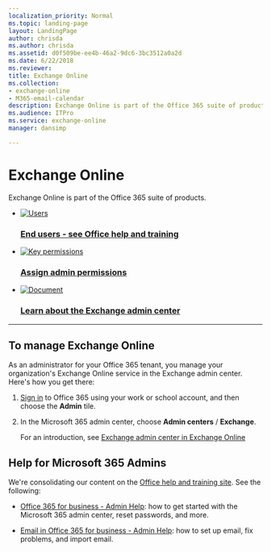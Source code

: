 ```yaml
---
localization_priority: Normal
ms.topic: landing-page
layout: LandingPage
author: chrisda
ms.author: chrisda
ms.assetid: d0f509be-ee4b-46a2-9dc6-3bc3512a0a2d
ms.date: 6/22/2018
ms.reviewer: 
title: Exchange Online
ms.collection: 
- exchange-online
- M365-email-calendar
description: Exchange Online is part of the Office 365 suite of products.
ms.audience: ITPro
ms.service: exchange-online
manager: dansimp

---
```


# Exchange Online

Exchange Online is part of the Office 365 suite of products.

<ul class="panelContent cardsFTitle">
    <li>
        <a href="https://go.microsoft.com/fwlink/p/?LinkId=827695">
        <div class="cardSize">
            <div class="cardPadding">
                <div class="card">
                    <div class="cardImageOuter">
                        <div class="cardImage">
                            <img src="https://docs.microsoft.com/office/media/icons/users-people.svg" alt="Users" />
                        </div>
                    </div>
                    <div class="cardText">
                        <h3>End users - see Office help and training</h3>
                    </div>
                </div>
            </div>
        </div>
        </a>
    </li>
    <li>
        <a href="https://go.microsoft.com/fwlink/p/?LinkID=255444">
        <div class="cardSize">
            <div class="cardPadding">
                <div class="card">
                    <div class="cardImageOuter">
                        <div class="cardImage">
                            <img src="https://docs.microsoft.com/office/media/icons/key-permissions.svg" alt="Key permissions" />
                        </div>
                    </div>
                    <div class="cardText">
                        <h3>Assign admin permissions</h3>
                    </div>
                </div>
            </div>
        </div>
        </a>
    </li>
    <li>
        <a href="/Exchange/exchange-admin-center">
        <div class="cardSize">
            <div class="cardPadding">
                <div class="card">
                    <div class="cardImageOuter">
                        <div class="cardImage">
                            <img src="https://docs.microsoft.com/office/media/icons/document.svg" alt="Document" />
                        </div>
                    </div>
                    <div class="cardText">
                        <h3>Learn about the Exchange admin center</h3>
                    </div>
                </div>
            </div>
        </div>
        </a>
    </li>
</ul>

---

<h2>To manage Exchange Online</h2>
<p>As an administrator for your Office 365 tenant, you manage your organization's Exchange Online service in the Exchange admin center. Here's how you get there:
<ol>
<li><p><a href="https://go.microsoft.com/fwlink/p/?LinkID=529144">Sign in</a> to Office 365 using your work or school account, and then choose the <b>Admin</b> tile. </p></li>
<li><p>In the Microsoft  365 admin center, choose <b>Admin centers</b> / <b>Exchange</b>.</p>
    <p>For an introduction, see <a href="/exchange/exchange-admin-center">Exchange admin center in Exchange Online</a></p></li>
</ol>

<h2>Help for Microsoft 365 Admins</h2>
<p>We're consolidating our content on the <a href="https://go.microsoft.com/fwlink/p/?LinkId=827695">Office help and training site</a>. See the following:
<ul>
<li><p><a href="https://go.microsoft.com/fwlink/p/?LinkID=534936">Office 365 for business - Admin Help</a>: how to get started with the Microsoft  365 admin center, reset passwords, and more.</p></li>
<li><p><a href="https://go.microsoft.com/fwlink/p/?LinkID=252604">Email in Office 365 for business - Admin Help</a>: how to set up email, fix problems, and import email.</p></li>
</ul>



